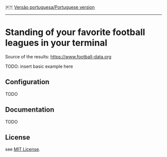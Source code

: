 :portugal: [Versão portuguesa/Portuguese version](README.md)
***

# Standing of your favorite football leagues in your terminal
Source of the results: https://www.football-data.org

TODO: insert basic example here

## Configuration
TODO

## Documentation
TODO

## License
see [MIT License](LICENSE).
